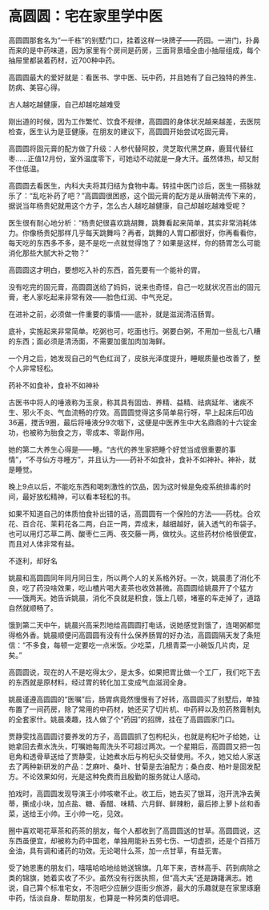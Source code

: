 # 高圆圆：宅在家里学中医

高圆圆那套名为“一千栋”的别墅门口，挂着这样一块牌子——药园。一进门，扑鼻而来的是中药味道，因为家里有个房间是药房，三面背景墙全由小抽屉组成，每个抽屉里都装着药材，近700种中药。

高圆圆最大的爱好就是：看医书、学中医、玩中药，并且她有了自己独特的养生、防病、美容心得。

古人越吃越健康，自己却越吃越难受

刚出道的时候，因为工作繁忙、饮食不规律，高圆圆的身体状况越来越差，去医院检查，医生认为是亚健康。在朋友的建议下，高圆圆开始尝试吃固元膏。

高圆圆将固元膏的配方做了升级：人参代替阿胶，灵芝取代黑芝麻，鹿茸代替红枣……正值12月份，室外温度零下，可她动不动就是一身大汗。虽然体热，却又耐不住低温。

高圆圆去看医生，内科大夫将其归结为食物中毒。转挂中医门诊后，医生一搭脉就乐了：“乱吃补药了吧？”高圆圆很困惑，这个固元膏的配方是从唐朝流传下来的，据说当年杨贵妃就用这个方子，怎么古人越吃越健康，自己却越吃越难受呢？

医生很有耐心地分析：“杨贵妃很喜欢跳胡舞，跳舞看起来简单，其实非常消耗体力。你像杨贵妃那样几乎每天跳舞吗？再者，跳舞的人胃口都很好，你再看看你，每天吃的东西多不多，是不是吃一点就觉得饱了？如果是这样，你的肠胃怎么可能消化那些大腻大补之物？”

高圆圆这才明白，要想吃入补的东西，首先要有一个能补的胃。

没有吃完的固元膏，高圆圆送给了妈妈，说来也奇怪，自己一吃就状况百出的固元膏，老人家吃起来非常有效——脸色红润、中气充足。

在进补之前，必须做一件重要的事情——底补，就是滋润清洁肠胃。

底补，实施起来非常简单。吃粥也可，吃面也行。粥要白粥，不用加一些乱七八糟的东西；面必须是清汤面，不需要加蛋加肉加海鲜。

一个月之后，她发现自己的气色红润了，皮肤光泽度提升，睡眠质量也改善了，整个人非常轻松。

药补不如食补，食补不如神补

古医书中将人的唾液称为玉泉，称其具有固齿、养精、益精、祛病延年、诸疾不生、邪火不炎、气血流畅的疗效。高圆圆觉得这多简单易行呀，早上起床后叩齿36遍，搅舌9圈，最后将唾液分9次咽下，这便是中医养生中大名鼎鼎的十六锭金功，也被称为胎食之方，零成本、零副作用。

她的第二大养生心得是——睡。“古代的养生家把睡个好觉当成很重要的事情”，“不寻仙方寻睡方”，并且认为——药补不如食补，食补不如神补。神补，就是睡觉。

晚上9点以后，不能吃东西和喝刺激性的饮品，因为这时候是免疫系统排毒的时间，最好放松精神，可以看本轻松的书。

如果不知道自己的体质怕食补出错的话，高圆圆有一个保险的方法——药枕。合欢花、百合花、茉莉花各二两，白芷一两，弄成末，越细越好，装入透气的布袋子。也可以用灯芯草二两、酸枣仁三两、夜交藤一两，做枕头。这些药材价格很便宜，而且对人体非常有益。

不逐利，却好名

姚晨和高圆圆同年同月同日生，所以两个人的关系格外好。一次，姚晨患了消化不良，吃了药没啥效果，吃山楂片喝大麦茶也收效甚微。高圆圆给姚晨开了个猛方——饿两天。她告诉姚晨，消化不良就是积食，饿上几顿，堵塞的车走掉了，道路自然就顺畅了。

饿到第二天中午，姚晨兴高采烈地给高圆圆打电话，说她感觉到饿了，连喝粥都觉得格外香。姚晨顺便问高圆圆有没有什么保养肠胃的好办法，高圆圆隔天发了条短信：“不多食，每顿一定要吃一点米饭。少吃菜，几根青菜一小碗饭几片肉，足矣。”

高圆圆说，现在的人不是吃得太少，是太多。如果把胃比做一个工厂，我们吃下去的东西就是原材料，经过胃的转化加工变成气血滋润全身。

姚晨谨遵高圆圆的“医嘱”后，肠胃病竟然慢慢有了好转，高圆圆买了别墅后，单独布置了一间药房，除了常用的中药材，她还买了切片机、中药秤以及煎药熬膏制丸的全套家什。姚晨凑趣，找人做了个“药园”的招牌，挂在了高圆圆家门口。

贾静雯找高圆圆讨要养发的方子，高圆圆抓了包枸杞头，也就是枸杞叶子给她，让她拿回去煮水洗头，叮嘱她每周洗头不可超过两次。一个星期后，高圆圆又把一包皂角和透骨草送给了贾静雯，让她煮水后与枸杞头交替使用。不久，她又给人家送去了两种新研发的产品：芝麻叶、桑叶、甘菊是去油配方；桑白皮、柏叶是固发配方。不论效果如何，光是这种免费而且殷勤的服务就让人感动。

拍戏时，高圆圆发现导演王小帅咳嗽不止。收工后，她去买了银耳，泡开洗净去黄蒂，撕成小块，加点盐、糖、香醋、味精、六月鲜、鲜辣粉，最后掺上萝卜丝和香菜，送给王小帅。王小帅一吃，见效。

圈中喜欢喝花草茶和药茶的朋友，每个人都收到了高圆圆送的甘草。高圆圆说，这东西虽便宜，却被称为药中国老，单独用能补五劳七伤、一切虚损，还是个百搭万金油，具有调和诸药的功效。无论喝什么茶，加一点甘草，有益无害。

受了她恩惠的朋友们，嘻嘻哈哈地给她送锦旗。几年下来，杏林高手、药到病除之类的锦旗，她着实收了不少。虽然没有行医执照，但“高大夫”还是踌躇满志。她说，自己算个标准宅女，不泡吧少应酬少逛街少旅游，最大的乐趣就是在家里琢磨中药，恬淡自身、帮助朋友，也算是一种另类的低调吧。